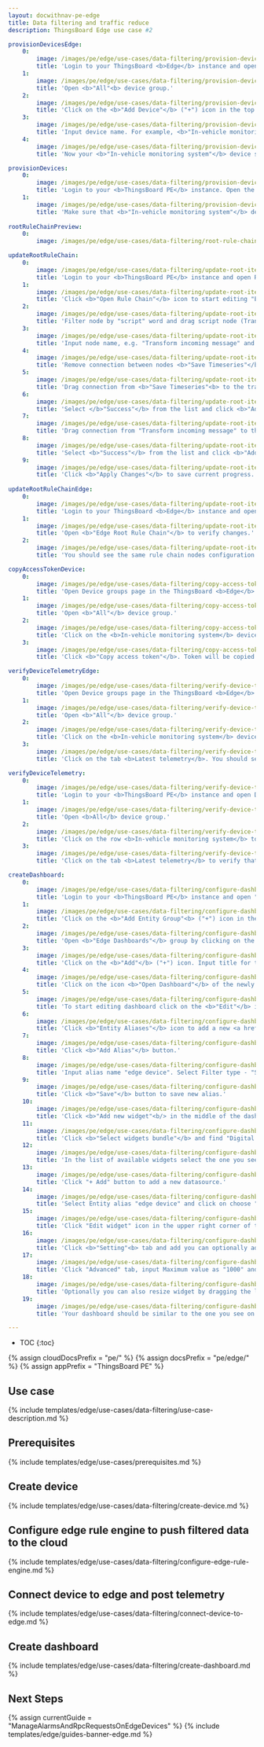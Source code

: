 ```yaml
---
layout: docwithnav-pe-edge
title: Data filtering and traffic reduce
description: ThingsBoard Edge use case #2

provisionDevicesEdge:
    0:
        image: /images/pe/edge/use-cases/data-filtering/provision-devices-item-1.png
        title: 'Login to your ThingsBoard <b>Edge</b> instance and open Device groups page.'
    1:
        image: /images/pe/edge/use-cases/data-filtering/provision-devices-item-2.png
        title: 'Open <b>"All"<b> device group.'
    2:
        image: /images/pe/edge/use-cases/data-filtering/provision-devices-item-3.png
        title: 'Click on the <b>"Add Device"</b> ("+") icon in the top right corner of the table.'
    3:
        image: /images/pe/edge/use-cases/data-filtering/provision-devices-item-4.png
        title: 'Input device name. For example, <b>"In-vehicle monitoring system"</b>. Click <b>"Add"</b> to add the device.'
    4:
        image: /images/pe/edge/use-cases/data-filtering/provision-devices-item-5.png
        title: 'Now your <b>"In-vehicle monitoring system"</b> device should be in the devices table.'

provisionDevices:    
    0:
        image: /images/pe/edge/use-cases/data-filtering/provision-devices-item-6.png
        title: 'Login to your <b>ThingsBoard PE</b> instance. Open the group <b>All</b> of the <b>Device groups</b> page.'
    1:
        image: /images/pe/edge/use-cases/data-filtering/provision-devices-item-7.png
        title: 'Make sure that <b>"In-vehicle monitoring system"</b> device is in the devices list.'
        
rootRuleChainPreview:
    0:
        image: /images/pe/edge/use-cases/data-filtering/root-rule-chain.png

updateRootRuleChain:
    0:
        image: /images/pe/edge/use-cases/data-filtering/update-root-item-1.png
        title: 'Login to your <b>ThingsBoard PE</b> instance and open Rule Chain templates page.'
    1:
        image: /images/pe/edge/use-cases/data-filtering/update-root-item-2.png
        title: 'Click <b>"Open Rule Chain"</b> icon to start editing "Edge Root Rule Chain".'
    2:
        image: /images/pe/edge/use-cases/data-filtering/update-root-item-3.png
        title: 'Filter node by "script" word and drag script node (Transformation) to rule chain.'
    3:
        image: /images/pe/edge/use-cases/data-filtering/update-root-item-4.png
        title: 'Input node name, e.g. "Transform incoming message" and add <b>JavaScript</b> code (you can copy and paste it from the snippet above) to send further only "distance" readings. Click "Add" to proceed.'
    4:
        image: /images/pe/edge/use-cases/data-filtering/update-root-item-5.png
        title: 'Remove connection between nodes <b>"Save Timeseries"</b> and newly added script node.'
    5:
        image: /images/pe/edge/use-cases/data-filtering/update-root-item-6.png
        title: 'Drag connection from <b>"Save Timeseries"<b> to the transformation script node.'
    6:
        image: /images/pe/edge/use-cases/data-filtering/update-root-item-7.png
        title: 'Select </b>"Success"</b> from the list and click <b>"Add"</b> button.'
    7:
        image: /images/pe/edge/use-cases/data-filtering/update-root-item-8.png
        title: 'Drag connection from "Transform incoming message" to the "Push to cloud" node  the list and click <b>"Add"</b> button.'
    8:
        image: /images/pe/edge/use-cases/data-filtering/update-root-item-9.png
        title: 'Select <b>"Success"</b> from the list and click <b>"Add"</b> button.'
    9:
        image: /images/pe/edge/use-cases/data-filtering/update-root-item-10.png
        title: 'Click <b>"Apply Changes"</b> to save current progress.'
        
updateRootRuleChainEdge:
    0:
        image: /images/pe/edge/use-cases/data-filtering/update-root-item-11.png
        title: 'Login to your ThingsBoard <b>Edge</b> instance and open Rule Chains page.'
    1:
        image: /images/pe/edge/use-cases/data-filtering/update-root-item-12.png
        title: 'Open <b>"Edge Root Rule Chain"</b> to verify changes.'
    2:
        image: /images/pe/edge/use-cases/data-filtering/update-root-item-13.png
        title: 'You should see the same rule chain nodes configuration as on the cloud.'

copyAccessTokenDevice:
    0:
        image: /images/pe/edge/use-cases/data-filtering/copy-access-token-item-1.png
        title: 'Open Device groups page in the ThingsBoard <b>Edge</b> instance.'
    1:
        image: /images/pe/edge/use-cases/data-filtering/copy-access-token-item-2.png
        title: 'Open <b>"All"</b> device group.'
    2:
        image: /images/pe/edge/use-cases/data-filtering/copy-access-token-item-3.png
        title: 'Click on the <b>In-vehicle monitoring system</b> device row in the table to open device details.'
    3:
        image: /images/pe/edge/use-cases/data-filtering/copy-access-token-item-4.png  
        title: 'Click <b>"Copy access token"</b>. Token will be copied to your clipboard. Save it to a safe place.'

verifyDeviceTelemetryEdge:
    0:
        image: /images/pe/edge/use-cases/data-filtering/verify-device-telemetry-item-1.png
        title: 'Open Device groups page in the ThingsBoard <b>Edge</b> instance.'
    1:
        image: /images/pe/edge/use-cases/data-filtering/verify-device-telemetry-item-2.png
        title: 'Open <b>"All"</b> device group.'
    2:
        image: /images/pe/edge/use-cases/data-filtering/verify-device-telemetry-item-3.png
        title: 'Click on the <b>In-vehicle monitoring system</b> device row in the table to open device details.'
    3:
        image: /images/pe/edge/use-cases/data-filtering/verify-device-telemetry-item-4.png
        title: 'Click on the tab <b>Latest telemetry</b>. You should see the telemetry constantly generated by the Python script.'

verifyDeviceTelemetry:
    0:
        image: /images/pe/edge/use-cases/data-filtering/verify-device-telemetry-item-5.png
        title: 'Login to your <b>ThingsBoard PE</b> instance and open Device groups page.'
    1:
        image: /images/pe/edge/use-cases/data-filtering/verify-device-telemetry-item-6.png
        title: 'Open <b>All</b> device group.'
    2:
        image: /images/pe/edge/use-cases/data-filtering/verify-device-telemetry-item-7.png
        title: 'Click on the row <b>In-vehicle monitoring system</b> to open device details.'
    3:
        image: /images/pe/edge/use-cases/data-filtering/verify-device-telemetry-item-8.png
        title: 'Click on the tab <b>Latest telemetry</b> to verify that distance readings are pushed successfully from the edge to the cloud.'

createDashboard:
    0:
        image: /images/pe/edge/use-cases/data-filtering/configure-dashboards-item-1.png
        title: 'Login to your <b>ThingsBoard PE</b> instance and open "Dashboard groups" page.'
    1:
        image: /images/pe/edge/use-cases/data-filtering/configure-dashboards-item-2.png
        title: 'Click on the <b>"Add Entity Group"<b> ("+") icon in the upper right corner. Input name "Edge dashboards" and click <b>"Add"</b>.'
    2:
        image: /images/pe/edge/use-cases/data-filtering/configure-dashboards-item-3.png
        title: 'Open <b>"Edge Dashboards"</b> group by clicking on the <b>"Open"</b> icon.'
    3:
        image: /images/pe/edge/use-cases/data-filtering/configure-dashboards-item-4.png
        title: 'Click on the <b>"Add"</b> ("+") icon. Input title for the new dashboard, e.g. "Edge Vehicle" and click "Add".'
    4:
        image: /images/pe/edge/use-cases/data-filtering/configure-dashboards-item-5.png
        title: 'Click on the icon <b>"Open Dashboard"</b> of the newly created dashboard.'
    5:
        image: /images/pe/edge/use-cases/data-filtering/configure-dashboards-item-6.png
        title: 'To start editing dashboard click on the <b>"Edit"</b> icon in the lower right corner.'
    6:
        image: /images/pe/edge/use-cases/data-filtering/configure-dashboards-item-7.png
        title: 'Click <b>"Entity Aliases"</b> icon to add a new <a href="/docs/user-guide/ui/aliases/" target="_blank">alias</a> in order to visualize data on the dashboard.'
    7:
        image: /images/pe/edge/use-cases/data-filtering/configure-dashboards-item-8.png
        title: 'Click <b>"Add Alias"</b> button.'
    8:
        image: /images/pe/edge/use-cases/data-filtering/configure-dashboards-item-9.png
        title: 'Input alias name "edge device". Select Filter type - "Single entity", Type - "Device", Device - "In-vehicle monitoring system". Then click <b>"Add"</b> button.'
    9:
        image: /images/pe/edge/use-cases/data-filtering/configure-dashboards-item-10.png
        title: 'Click <b>"Save"</b> button to save new alias.'
    10:
        image: /images/pe/edge/use-cases/data-filtering/configure-dashboards-item-11.png
        title: 'Click <b>"Add new widget"<b/> in the middle of the dashboard page.'
    11:
        image: /images/pe/edge/use-cases/data-filtering/configure-dashboards-item-12.png
        title: 'Click <b>"Select widgets bundle"</b> and find "Digital gauges".'
    12:
        image: /images/pe/edge/use-cases/data-filtering/configure-dashboards-item-13.png
        title: 'In the list of available widgets select the one you see on the image. Click "+ Add" button to add a datasource for the widget.'
    13:
        image: /images/pe/edge/use-cases/data-filtering/configure-dashboards-item-14.png
        title: 'Click "+ Add" button to add a new datasource.'
    14:
        image: /images/pe/edge/use-cases/data-filtering/configure-dashboards-item-15.png
        title: 'Select Entity alias "edge device" and click on choose "distance" as device timeseries.'
    15:
        image: /images/pe/edge/use-cases/data-filtering/configure-dashboards-item-16.png
        title: 'Click "Edit widget" icon in the upper right corner of the widget to add style.'
    16:
        image: /images/pe/edge/use-cases/data-filtering/configure-dashboards-item-17.png
        title: 'Click <b>"Setting"<b> tab and add you can optionally add some title, icon and display configurations as show on the image.'
    17:
        image: /images/pe/edge/use-cases/data-filtering/configure-dashboards-item-18.png
        title: 'Click "Advanced" tab, input Maximum value as "1000" and Unit title as "MLS". Then click "Apply changes" and close the card.'
    18:
        image: /images/pe/edge/use-cases/data-filtering/configure-dashboards-item-19.png
        title: 'Optionally you can also resize widget by dragging the left bottom corner of the widget. Do not forget to click "Apply changes" icon to save current progress.'
    19:
        image: /images/pe/edge/use-cases/data-filtering/configure-dashboards-item-20.png
        title: 'Your dashboard should be similar to the one you see on the image.'

---
```

* TOC
{:toc}

{% assign cloudDocsPrefix = "pe/" %}
{% assign docsPrefix = "pe/edge/" %}
{% assign appPrefix = "ThingsBoard PE" %}

## Use case

{% include templates/edge/use-cases/data-filtering/use-case-description.md %}

## Prerequisites

{% include templates/edge/use-cases/prerequisites.md %}

## Create device

{% include templates/edge/use-cases/data-filtering/create-device.md %}

## Configure edge rule engine to push filtered data to the cloud

{% include templates/edge/use-cases/data-filtering/configure-edge-rule-engine.md %}

## Connect device to edge and post telemetry

{% include templates/edge/use-cases/data-filtering/connect-device-to-edge.md %}

## Create dashboard

{% include templates/edge/use-cases/data-filtering/create-dashboard.md %}

## Next Steps

{% assign currentGuide = "ManageAlarmsAndRpcRequestsOnEdgeDevices" %}
{% include templates/edge/guides-banner-edge.md %}

